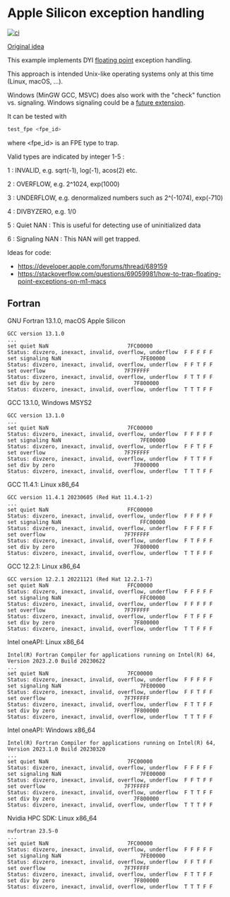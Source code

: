 # Apple Silicon exception handling

[![ci](https://github.com/scivision/sigfpe/actions/workflows/ci.yml/badge.svg)](https://github.com/scivision/sigfpe/actions/workflows/ci.yml)

[Original idea](https://github.com/ForestClaw/forestclaw/pull/201/files)

This example implements DYI
[floating point](https://en.cppreference.com/w/c/numeric/fenv)
exception handling.

This approach is intended Unix-like operating systems only at this time (Linux, macOS, ...).

Windows (MinGW GCC, MSVC) does also work with the "check" function vs. signaling.
Windows signaling could be a
[future extension](https://learn.microsoft.com/en-us/previous-versions/visualstudio/visual-studio-2012/e9b52ceh(v=vs.110)).

It can be tested with

```sh
test_fpe <fpe_id>
```

where <fpe_id> is an FPE type to trap.

Valid types are indicated by integer 1-5 :

1 : INVALID, e.g. sqrt(-1), log(-1), acos(2) etc.

2 : OVERFLOW, e.g. 2^1024, exp(1000)

3 : UNDERFLOW, e.g. denormalized numbers such as 2^(-1074), exp(-710)

4 : DIVBYZERO, e.g. 1/0

5 : Quiet NAN : This is useful for detecting use of uninitialized data

6 : Signaling NAN : This NAN will get trapped.

Ideas for code:

* https://developer.apple.com/forums/thread/689159
* https://stackoverflow.com/questions/69059981/how-to-trap-floating-point-exceptions-on-m1-macs

## Fortran

GNU Fortran 13.1.0, macOS Apple Silicon

```
GCC version 13.1.0
...
set quiet NaN                         7FC00000
Status: divzero, inexact, invalid, overflow, underflow  F F F F F
set signaling NaN                         7FE00000
Status: divzero, inexact, invalid, overflow, underflow  F F T F F
set overflow                         7F7FFFFF
Status: divzero, inexact, invalid, overflow, underflow  F T T F F
set div by zero                         7F800000
Status: divzero, inexact, invalid, overflow, underflow  T T T F F
```

GCC 13.1.0, Windows MSYS2

```
GCC version 13.1.0
...
set quiet NaN                         7FC00000
Status: divzero, inexact, invalid, overflow, underflow  F F F F F
set signaling NaN                         7FE00000
Status: divzero, inexact, invalid, overflow, underflow  F F T F F
set overflow                         7F7FFFFF
Status: divzero, inexact, invalid, overflow, underflow  F T T F F
set div by zero                         7F800000
Status: divzero, inexact, invalid, overflow, underflow  T T T F F
```

GCC 11.4.1: Linux x86_64

```
GCC version 11.4.1 20230605 (Red Hat 11.4.1-2)
...
set quiet NaN                         FFC00000
Status: divzero, inexact, invalid, overflow, underflow  F F F F F
set signaling NaN                         FFC00000
Status: divzero, inexact, invalid, overflow, underflow  F F F F F
set overflow                         7F7FFFFF
Status: divzero, inexact, invalid, overflow, underflow  F T F F F
set div by zero                         7F800000
Status: divzero, inexact, invalid, overflow, underflow  T T F F F
```

GCC 12.2.1: Linux x86_64

```
GCC version 12.2.1 20221121 (Red Hat 12.2.1-7)
set quiet NaN                         FFC00000
Status: divzero, inexact, invalid, overflow, underflow  F F F F F
set signaling NaN                         FFC00000
Status: divzero, inexact, invalid, overflow, underflow  F F F F F
set overflow                         7F7FFFFF
Status: divzero, inexact, invalid, overflow, underflow  F T F F F
set div by zero                         7F800000
Status: divzero, inexact, invalid, overflow, underflow  T T F F F
```

Intel oneAPI: Linux x86_64

```
Intel(R) Fortran Compiler for applications running on Intel(R) 64, Version 2023.2.0 Build 20230622
...
set quiet NaN                         7FC00000
Status: divzero, inexact, invalid, overflow, underflow  F F F F F
set signaling NaN                         7FE00000
Status: divzero, inexact, invalid, overflow, underflow  F F T F F
set overflow                         7F7FFFFF
Status: divzero, inexact, invalid, overflow, underflow  F T T F F
set div by zero                         7F800000
Status: divzero, inexact, invalid, overflow, underflow  T T T F F
```

Intel oneAPI: Windows x86_64

```
Intel(R) Fortran Compiler for applications running on Intel(R) 64, Version 2023.1.0 Build 20230320
...
set quiet NaN                         7FC00000
Status: divzero, inexact, invalid, overflow, underflow  F F F F F
set signaling NaN                         7FE00000
Status: divzero, inexact, invalid, overflow, underflow  F F T F F
set overflow                         7F7FFFFF
Status: divzero, inexact, invalid, overflow, underflow  F T T F F
set div by zero                         7F800000
Status: divzero, inexact, invalid, overflow, underflow  T T T F F
```

Nvidia HPC SDK: Linux x86_64

```
nvfortran 23.5-0
...
set quiet NaN                         7FC00000
Status: divzero, inexact, invalid, overflow, underflow  F F F F F
set signaling NaN                         7FE00000
Status: divzero, inexact, invalid, overflow, underflow  F F T F F
set overflow                         7F7FFFFF
Status: divzero, inexact, invalid, overflow, underflow  F T T F F
set div by zero                         7F800000
Status: divzero, inexact, invalid, overflow, underflow  T T T F F
```
